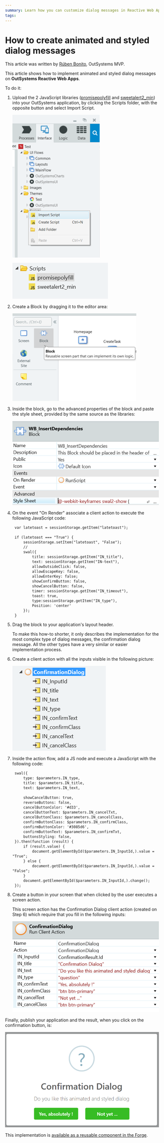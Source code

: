 ```yaml
---
summary: Learn how you can customize dialog messages in Reactive Web Apps.
tags:
---
```


# How to create animated and styled dialog messages

<div class="info" markdown="1">

This article was written by [Rúben Bonito](https://www.outsystems.com/profile/87379/), OutSystems MVP.

</div>

This article shows how to implement animated and styled dialog messages on **OutSystems Reactive Web Apps**.

To do it:

1. Upload the 2 JavaScript libraries ([promisepolyfill](https://www.jsdelivr.com/package/npm/promise-polyfill) and [sweetalert2_min](https://www.jsdelivr.com/package/npm/sweetalert2)) into your OutSystems application, by clicking the Scripts folder, with the opposite button and select Import Script.

    ![](images/create-styled-dialogs_0.png)

    ![](images/create-styled-dialogs_1.png)

1. Create a Block by dragging it to the editor area:

    ![](images/create-styled-dialogs_2.png)

1. Inside the block, go to the advanced properties of the block and paste the style sheet, provided by the same source as the libraries:

    ![](images/create-styled-dialogs_3.png)

1. On the event "On Render" associate a client action to execute the following JavaScript code:

        var latetoast = sessionStorage.getItem("latetoast");

        if (latetoast === "True") {
            sessionStorage.setItem("latetoast", "False");
            //
            swal({
                title: sessionStorage.getItem("IN_title"),
                text: sessionStorage.getItem("IN-text"),
                allowOutsideClick: false,
                allowEscapeKey: false,
                allowEnterKey: false;
                showConfirmButton: false,
                showCancelButton: false,
                timer: sessionStorage.getItem("IN_timeout"),
                toast: true,
                type:sessionStorage.getItem("IN_type"),
                Position: 'center'
            });
        }    

1. Drag the block to your application's layout header.

    <div class="info" markdown="1">

    To make this how-to shorter, it only describes the implementation for the most complex type of dialog messages, the confirmation dialog message. All the other types have a very similar or easier implementation process.

    </div>

1. Create a client action with all the inputs visible in the following picture:

    ![](images/create-styled-dialogs_4.png)

1. Inside the action flow, add a JS node and execute a JavaScript with the following code:

        swal({
            type: $parameters.IN_type,
            title: $parameters.IN_title,
            text: $parameters.IN_text,

            showCancelButton: true,
            reverseButtons: false,
            cancelButtonColor: '#d33',
            cancelButtonText: $parameters.IN_cancelTxt,
            cancelButtonClass: $parameters.IN_cancelClass,
            confirmButtonClass: $parameters.IN_confirmClass,
            confirmButtonColor: '#3085d6',
            confirmButtonText: $parameters.IN_confirmTxt,
            buttonsStyling: false,
        }).then(function (result) {
            if (result.value) {
                document.getElementById($parameters.IN_InputId,).value = "True";
            } else {
                document.getElementById($parameters.IN_InputId,).value = "False";
            }
            document.getElementById($parameters.IN_InputId,).change();
        });

1. Create a button in your screen that when clicked by the user executes a screen action.

    This screen action has the Confirmation Dialog client action (created on Step 6) which require that you fill in the following inputs:

    ![](images/create-styled-dialogs_5.png)

Finally, publish your application and the result, when you click on the confirmation button, is:

![](images/create-styled-dialogs_6.png)

<div class="info" markdown="1">

This implementation is [available as a reusable component in the Forge](https://www.outsystems.com/forge/component-overview/8395/animated-styled-dialogs-alerts).

</div>
